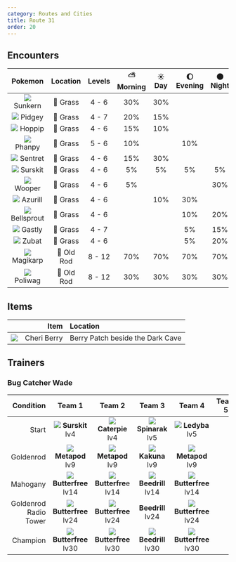 ```yaml
---
category: Routes and Cities
title: Route 31
order: 20
---
```

## Encounters

| Pokemon | Location | Levels | ⛅ Morning | ☀️ Day | 🌔 Evening | 🌑 Night |
|:---:|:---:|:---:|:---:|:---:|:---:|:---:|
| ![](https://serebii.net/pokedex-dp/icon/191.gif) Sunkern | 🌱 Grass | 4 - 6 | 30% | 30% |  |  |
| ![](https://serebii.net/pokedex-dp/icon/016.gif) Pidgey | 🌱 Grass | 4 - 7 | 20% | 15% |  |  |
| ![](https://serebii.net/pokedex-dp/icon/187.gif) Hoppip | 🌱 Grass | 4 - 6 | 15% | 10% |  |  |
| ![](https://serebii.net/pokedex-dp/icon/231.gif) Phanpy | 🌱 Grass | 5 - 6 | 10% |  | 10% |  |
| ![](https://serebii.net/pokedex-dp/icon/161.gif) Sentret | 🌱 Grass | 4 - 6 | 15% | 30% |  |  |
| ![](https://serebii.net/pokedex-dp/icon/283.gif) Surskit | 🌱 Grass | 4 - 6 | 5% | 5% | 5% | 5% |
| ![](https://serebii.net/pokedex-dp/icon/194.gif) Wooper | 🌱 Grass | 4 - 6 | 5% |  |  | 30% |
| ![](https://serebii.net/pokedex-dp/icon/298.gif) Azurill | 🌱 Grass | 4 - 6 |  | 10% | 30% |  |
| ![](https://serebii.net/pokedex-dp/icon/069.gif) Bellsprout | 🌱 Grass | 4 - 6 |  |  | 10% | 20% |
| ![](https://serebii.net/pokedex-dp/icon/092.gif) Gastly | 🌱 Grass | 4 - 7 |  |  | 5% | 15% |
| ![](https://serebii.net/pokedex-dp/icon/041.gif) Zubat | 🌱 Grass | 4 - 6 |  |  | 5% | 20% |
| ![](https://www.serebii.net/pokedex-dp/icon/129.gif) Magikarp | 🎣 Old Rod | 8 - 12 | 70% | 70% | 70% | 70% |
| ![](https://www.serebii.net/pokedex-dp/icon/060.gif) Poliwag | 🎣 Old Rod | 8 - 12 | 30% | 30% | 30% | 30% |

## Items

| | Item | Location |
|:---:|---:|:---|
|![](https://archives.bulbagarden.net/media/upload/thumb/0/08/Bag_Cheri_Berry_SV_Sprite.png/24px-Bag_Cheri_Berry_SV_Sprite.png)| Cheri Berry | Berry Patch beside the Dark Cave |

## Trainers
### Bug Catcher Wade

| Condition | Team 1 | Team 2 | Team 3 | Team 4 | Team 5 | Team 6 |
|---:|:---:|:---:|:---:|:---:|:---:|:---:|
| Start | ![](https://serebii.net/pokedex-dp/icon/283.gif) **Surskit** <br /> lv4 | ![](https://serebii.net/pokedex-dp/icon/010.gif) **Caterpie** <br /> lv4 | ![](https://serebii.net/pokedex-dp/icon/167.gif) **Spinarak** <br /> lv5 | ![](https://serebii.net/pokedex-dp/icon/165.gif) **Ledyba** <br /> lv5 | | |
| Goldenrod | ![](https://serebii.net/pokedex-dp/icon/011.gif) **Metapod** <br /> lv9 | ![](https://serebii.net/pokedex-dp/icon/011.gif) **Metapod** <br /> lv9 | ![](https://serebii.net/pokedex-dp/icon/014.gif) **Kakuna** <br /> lv9 | ![](https://serebii.net/pokedex-dp/icon/011.gif) **Metapod** <br /> lv9 | | |
| Mahogany | ![](https://serebii.net/pokedex-dp/icon/012.gif) **Butterfree** <br /> lv14 | ![](https://serebii.net/pokedex-dp/icon/012.gif) **Butterfre**e <br /> lv14 | ![](https://serebii.net/pokedex-dp/icon/015.gif) **Beedrill** <br /> lv14 | ![](https://serebii.net/pokedex-dp/icon/012.gif) **Butterfree** <br /> lv14 | | |
| Goldenrod Radio Tower | ![](https://serebii.net/pokedex-dp/icon/012.gif) **Butterfree** <br /> lv24 | ![](https://serebii.net/pokedex-dp/icon/012.gif) **Butterfree** <br /> lv24 | **Beedrill** <br /> lv24 | ![](https://serebii.net/pokedex-dp/icon/012.gif) **Butterfree** <br /> lv24 | | |
| Champion | ![](https://serebii.net/pokedex-dp/icon/012.gif) **Butterfree** <br /> lv30 | ![](https://serebii.net/pokedex-dp/icon/012.gif) **Butterfree** <br /> lv30 | ![](https://serebii.net/pokedex-dp/icon/015.gif) **Beedrill** <br /> lv30 | ![](https://serebii.net/pokedex-dp/icon/012.gif) **Butterfree** <br /> lv30 | | |
